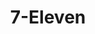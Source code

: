 ---
title: "7-Eleven"
url: /hayes/7-eleven-george-washington-memorial-highway/
shop: convenience
---